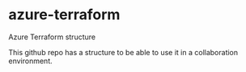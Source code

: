# azure-terraform
Azure Terraform structure

This github repo has a structure to be able to use it in a collaboration environment.
